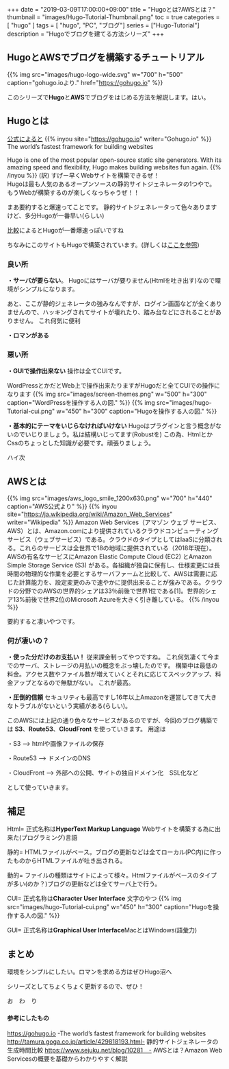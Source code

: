 +++
date = "2019-03-09T17:00:00+09:00"
title = "Hugoとは?AWSとは？"
thumbnail = "images/Hugo-Tutorial-Thumbnail.png"
toc = true 
categories = [ "hugo" ]
tags = [ "hugo", "PC", "ブログ"]
series = ["Hugo-Tutorial"]
description = "Hugoでブログを建てる方法シリーズ"
+++

## HugoとAWSでブログを構築するチュートリアル
{{% img src="images/hugo-logo-wide.svg" w="700" h="500" caption="gohugo.ioより." href="https://gohugo.io" %}}

このシリーズで**Hugo**と**AWS**でブログをはじめる方法を解説します。はい。
## Hugoとは
[公式によると](https://gohugo.io)
{{% inyou site="https://gohugo.io" writer="Gohugo.io" %}}
The world’s fastest framework for building websites

Hugo is one of the most popular open-source static site generators. With its amazing speed and flexibility, Hugo makes building websites fun again.
{{% /inyou %}}
(訳)
すげー早くWebサイトを構築できるぜ！<br>
Hugoは最も人気のあるオープンソースの静的サイトジェネレータの1つやで。
もうWebが構築するのが楽しくなっちゃうぜ！！

まあ要約すると爆速ってことです。
静的サイトジェネレータって色々ありますけど、多分Hugoが一番早い(らしい)

[比較](http://tamura.goga.co.jp/article/429818193.html)によるとHugoが一番爆速っぽいですね

ちなみにこのサイトもHugoで構築されています。(詳しくは[ここを参照](https://www.saltandsugar.tech/about/what/#%E3%81%93%E3%81%AE%E3%83%96%E3%83%AD%E3%82%B0%E3%81%AF%E3%81%A9%E3%81%86%E3%82%84%E3%81%A3%E3%81%A6%E5%8B%95%E3%81%84%E3%81%A6%E3%82%8B%E3%81%AE))

### 良い所
**・サーバが要らない**。
Hugoにはサーバが要りません(Htmlを吐き出す)なので環境がシンプルになります。

あと、ここが静的ジェネレータの強みなんですが、ログイン画面などが全くありませんので、ハッキングされてサイトが壊れたり、踏み台などにされることがありません。
これ何気に便利



**・ロマンがある**

### 悪い所
**・GUIで操作出来ない**
操作は全てCUIです。

WordPressとかだとWeb上で操作出来たりますがHugoだと全てCUIでの操作になります
{{% img src="images/screen-themes.png" w="500" h="300" caption="WordPressを操作する人の図." %}}
{{% img src="images/hugo-Tutorial-cui.png" w="450" h="300" caption="Hugoを操作する人の図." %}}

**・基本的にテーマをいじらなければいけない**
Hugoはプラグインと言う概念がないのでいじりましょう。私は結構いじってます(Robustを)
この為、HtmlとかCssのちょっとした知識が必要です。頑張りましょう。

ハイ次

## AWSとは
{{% img src="images/aws_logo_smile_1200x630.png" w="700" h="440" caption="AWS公式より" %}}
{{% inyou site="https://ja.wikipedia.org/wiki/Amazon_Web_Services" writer="Wikipedia" %}}
Amazon Web Services（アマゾン ウェブ サービス、AWS）とは、Amazon.comにより提供されているクラウドコンピューティングサービス（ウェブサービス）である。クラウドのタイプとしてはIaaSに分類される。これらのサービスは全世界で18の地域に提供されている（2018年現在）。AWSの有名なサービスにAmazon Elastic Compute Cloud (EC2) とAmazon Simple Storage Service (S3) がある。各組織が独自に保有し、仕様変更には長時間の物理的な作業を必要とするサーバファームと比較して、AWSは需要に応じた計算能力を、設定変更のみで速やかに提供出来ることが強みである。クラウドの分野でのAWSの世界的シェアは33％前後で世界1位である[1]。世界的シェア13%前後で世界2位のMicrosoft Azureを大きく引き離している。 
{{% /inyou %}}

要約すると凄いやつです。

### 何が凄いの？
**・使った分だけのお支払い！**
従来課金制ってやつですね。
これ何気凄くて今までのサーバ、ストレージの月払いの概念をぶっ壊したのです。
構築中は最低の料金。アクセス数やファイル数が増えていくとそれに応じてスペックアップ、料金アップとなるので無駄がない。
これが最高。

**・圧倒的信頼**
セキュリティも最高ですし16年以上Amazonを運営してきて大きなトラブルがないという実績がある(らしい)。

このAWSには上記の通り色々なサービスがあるのですが、今回のブログ構築では **S3**、**Route53**、**CloudFront**
を使っていきます。
用途は

・S3 --> htmlや画像ファイルの保存

・Route53 --> ドメインのDNS

・CloudFront --> 外部への公開、サイトの独自ドメイン化　SSL化など

として使っていきます。

## 補足
Html= 正式名称は**HyperText Markup Language** Webサイトを構築する為に出来た(プログラミング)言語

静的= HTMLファイルがベース。ブログの更新などは全てローカル(PC内)に作ったものからHTMLファイルが吐き出される。

動的= ファイルの種類はサイトによって様々。Htmlファイルがベースのタイプが多い(のか？)ブログの更新などは全てサーバ上で行う。

CUI= 正式名称は**Character User Interface** 文字のやつ
{{% img src="images/hugo-Tutorial-cui.png" w="450" h="300" caption="Hugoを操作する人の図." %}}

GUI= 正式名称は**Graphical User Interface**MacとはWindows(語彙力)


## まとめ
環境をシンプルにしたい。ロマンを求める方はぜひHugo沼へ


シリーズとしてちょくちょく更新するので、ぜひ！

お　わ　り

#### 参考にしたもの
https://gohugo.io -The world’s fastest framework for building websites
http://tamura.goga.co.jp/article/429818193.html-
静的サイトジェネレータの生成時間比較
https://www.sejuku.net/blog/10281　-
AWSとは？Amazon Web Servicesの概要を基礎からわかりやすく解説

